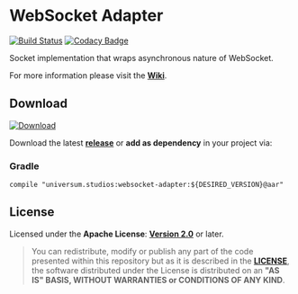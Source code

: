 WebSocket Adapter
===============

[![Build Status](https://travis-ci.org/universum-studios/java_websocket_adapter.svg?branch=master)](https://travis-ci.org/universum-studios/java_websocket_adapter)
[![Codacy Badge](https://api.codacy.com/project/badge/Grade/1eddbabb9b1942548519bf8bb665de95)](https://www.codacy.com/app/universum-studios/gradle_project_template_plugin?utm_source=github.com&amp;utm_medium=referral&amp;utm_content=universum-studios/gradle_project_template_plugin&amp;utm_campaign=Badge_Grade)

Socket implementation that wraps asynchronous nature of WebSocket.

For more information please visit the **[Wiki](https://github.com/universum-studios/java_websocket_adapter/wiki)**.

## Download ##
[ ![Download](https://api.bintray.com/packages/universum-studios/java/universum.studios%3Awebsocket-adapter/images/download.svg) ](https://bintray.com/universum-studios/java/universum.studios%3Awebsocket-adapter/_latestVersion)

Download the latest **[release](https://github.com/universum-studios/java_websocket_adapter/releases "Latest Releases page")** or **add as dependency** in your project via:

### Gradle ###

    compile "universum.studios:websocket-adapter:${DESIRED_VERSION}@aar"

## License ##

Licensed under the **Apache License**: **[Version 2.0](http://www.apache.org/licenses/LICENSE-2.0)** or later.

> You can redistribute, modify or publish any part of the code presented within this repository but as it is described in the [**LICENSE**](https://github.com/universum-studios/java_websocket_adapter/blob/master/LICENSE.md), the software distributed under the License is distributed on an **"AS IS" BASIS, WITHOUT WARRANTIES or CONDITIONS OF ANY KIND**.
